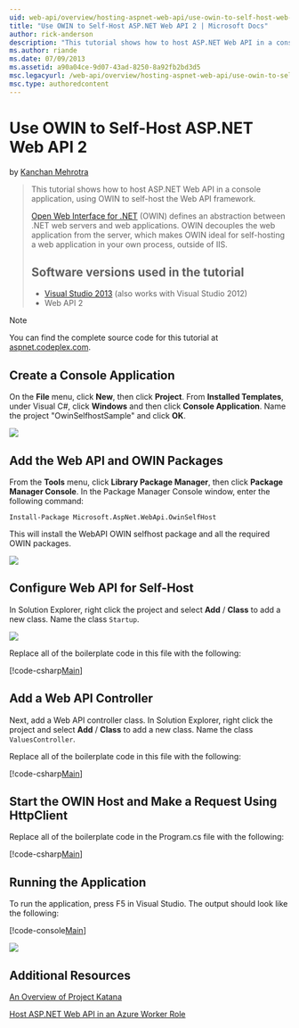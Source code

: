 ```yaml
---
uid: web-api/overview/hosting-aspnet-web-api/use-owin-to-self-host-web-api
title: "Use OWIN to Self-Host ASP.NET Web API 2 | Microsoft Docs"
author: rick-anderson
description: "This tutorial shows how to host ASP.NET Web API in a console application, using OWIN to self-host the Web API framework. Open Web Interface for .NET (OWIN) d..."
ms.author: riande
ms.date: 07/09/2013
ms.assetid: a90a04ce-9d07-43ad-8250-8a92fb2bd3d5
msc.legacyurl: /web-api/overview/hosting-aspnet-web-api/use-owin-to-self-host-web-api
msc.type: authoredcontent
---
```

Use OWIN to Self-Host ASP.NET Web API 2
====================
by [Kanchan Mehrotra](https://twitter.com/kanchanmeh)

> This tutorial shows how to host ASP.NET Web API in a console application, using OWIN to self-host the Web API framework.
>
> [Open Web Interface for .NET](http://owin.org) (OWIN) defines an abstraction between .NET web servers and web applications. OWIN decouples the web application from the server, which makes OWIN ideal for self-hosting a web application in your own process, outside of IIS.
>
> ## Software versions used in the tutorial
>
>
> - [Visual Studio 2013](https://my.visualstudio.com/Downloads?q=visual%20studio%202013) (also works with Visual Studio 2012)
> - Web API 2


> [!NOTE]
> You can find the complete source code for this tutorial at [aspnet.codeplex.com](https://aspnet.codeplex.com/SourceControl/latest#Samples/WebApi/OwinSelfhostSample/ReadMe.txt).


## Create a Console Application

On the **File** menu, click **New**, then click **Project**. From **Installed Templates**, under Visual C#, click **Windows** and then click **Console Application**. Name the project "OwinSelfhostSample" and click **OK**.

[![](use-owin-to-self-host-web-api/_static/image2.png)](use-owin-to-self-host-web-api/_static/image1.png)

## Add the Web API and OWIN Packages

From the **Tools** menu, click **Library Package Manager**, then click **Package Manager Console**. In the Package Manager Console window, enter the following command:

`Install-Package Microsoft.AspNet.WebApi.OwinSelfHost`

This will install the WebAPI OWIN selfhost package and all the required OWIN packages.

[![](use-owin-to-self-host-web-api/_static/image4.png)](use-owin-to-self-host-web-api/_static/image3.png)

## Configure Web API for Self-Host

In Solution Explorer, right click the project and select **Add** / **Class** to add a new class. Name the class `Startup`.

![](use-owin-to-self-host-web-api/_static/image5.png)

Replace all of the boilerplate code in this file with the following:

[!code-csharp[Main](use-owin-to-self-host-web-api/samples/sample1.cs)]

## Add a Web API Controller

Next, add a Web API controller class. In Solution Explorer, right click the project and select **Add** / **Class** to add a new class. Name the class `ValuesController`.

Replace all of the boilerplate code in this file with the following:

[!code-csharp[Main](use-owin-to-self-host-web-api/samples/sample2.cs)]

## Start the OWIN Host and Make a Request Using HttpClient

Replace all of the boilerplate code in the Program.cs file with the following:

[!code-csharp[Main](use-owin-to-self-host-web-api/samples/sample3.cs)]

## Running the Application

To run the application, press F5 in Visual Studio. The output should look like the following:

[!code-console[Main](use-owin-to-self-host-web-api/samples/sample4.cmd)]

![](use-owin-to-self-host-web-api/_static/image6.png)

## Additional Resources

[An Overview of Project Katana](../../../aspnet/overview/owin-and-katana/an-overview-of-project-katana.md)

[Host ASP.NET Web API in an Azure Worker Role](host-aspnet-web-api-in-an-azure-worker-role.md)
